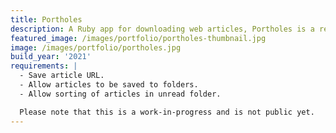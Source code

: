 ```yaml
---
title: Portholes
description: A Ruby app for downloading web articles, Portholes is a replacement for Instapaper or Pocket. The main differences are article sorting and a better parser.
featured_image: /images/portfolio/portholes-thumbnail.jpg
image: /images/portfolio/portholes.jpg
build_year: '2021'
requirements: |
  - Save article URL.
  - Allow articles to be saved to folders.
  - Allow sorting of articles in unread folder.

  Please note that this is a work-in-progress and is not public yet.
---
```

